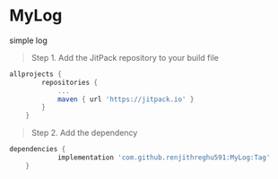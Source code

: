 # MyLog
simple log

> Step 1. Add the JitPack repository to your build file

```gradle
allprojects {
		repositories {
			...
			maven { url 'https://jitpack.io' }
		}
	}
```

> Step 2. Add the dependency

```gradle
dependencies {
	        implementation 'com.github.renjithreghu591:MyLog:Tag'
	}
```
